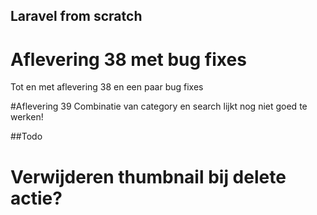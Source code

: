## Laravel from scratch

# Aflevering 38 met bug fixes
Tot en met aflevering 38 en een paar bug fixes

#Aflevering 39
Combinatie van category en search lijkt nog niet goed te werken!


##Todo
# Verwijderen thumbnail bij delete actie?

